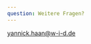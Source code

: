 ```yaml
---
question: Weitere Fragen? 
---
```


<a href="mailto:yannick.haan@w-i-d.de">yannick.haan@w-i-d.de</a>
